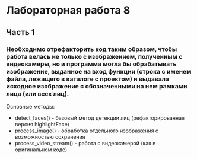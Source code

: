 # Лабораторная работа 8
## Часть 1
### Необходимо отрефакторить код таким образом, чтобы работа велась не только с изображением, полученным с видеокамеры, но и программа могла бы обрабатывать изображение, выданное на вход функции (строка с именем файла, лежащего в каталоге с проектом) и выдавала исходное изображение с обозначенными на нем рамками лица (или всех лиц).

Основные методы:

- detect_faces() - базовый метод детекции лиц (рефакторированная версия highlightFace)
- process_image() - обработка отдельного изображения с возможностью сохранения
- process_video_stream() - работа с видеокамерой (как в оригинальном коде)
